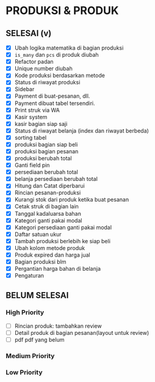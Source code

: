 # PRODUKSI & PRODUK

## SELESAI (v)

-   [x] Ubah logika matematika di bagian produksi
-   [x] `is_many` dan `pcs` di produk diubah
-   [x] Refactor padan
-   [x] Unique number diubah
-   [x] Kode produksi berdasarkan metode
-   [x] Status di riwayat produksi
-   [x] Sidebar
-   [x] Payment di buat-pesanan, dll.
-   [x] Payment dibuat tabel tersendiri.
-   [x] Print struk via WA
-   [x] Kasir system
-   [x] kasir bagian siap saji
-   [x] Status di riwayat belanja (index dan riwayat berbeda)
-   [x] sorting tabel
-   [x] produksi bagian siap beli
-   [x] produksi bagian pesanan
-   [x] produksi berubah total
-   [x] Ganti field pin
-   [x] persediaan berubah total
-   [x] belanja persediaan berubah total
-   [x] Hitung dan Catat diperbarui
-   [x] Rincian pesanan-produksi
-   [x] Kurangi stok dari produk ketika buat pesanan
-   [x] Cetak struk di bagian lain
-   [x] Tanggal kadaluarsa bahan
-   [x] Kategori ganti pakai modal
-   [x] Kategori persediaan ganti pakai modal
-   [x] Daftar satuan ukur
-   [x] Tambah produksi berlebih ke siap beli
-   [x] Ubah kolom metode produk
-   [x] Produk expired dan harga jual
-   [x] Bagian produksi blm
-   [x] Pergantian harga bahan di belanja
-   [x] Pengaturan

## BELUM SELESAI

### High Priority

-   [ ] Rincian produk: tambahkan review
-   [ ] Detail produk di bagian pesanan(layout untuk review)
-   [ ] pdf pdf yang belum

### Medium Priority

### Low Priority
